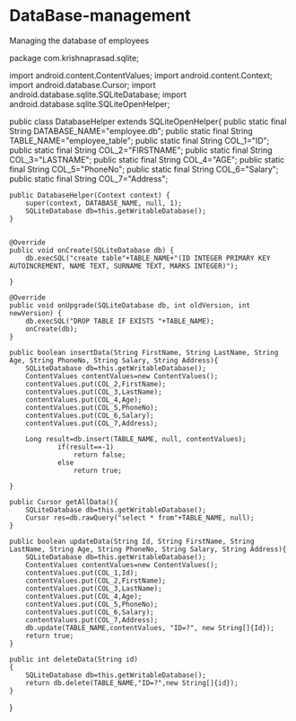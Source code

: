 # DataBase-management
Managing the database of employees


package com.krishnaprasad.sqlite;

import android.content.ContentValues;
import android.content.Context;
import android.database.Cursor;
import android.database.sqlite.SQLiteDatabase;
import android.database.sqlite.SQLiteOpenHelper;

public class DatabaseHelper extends SQLiteOpenHelper{
    public static final String DATABASE_NAME="employee.db";
    public static final String TABLE_NAME="employee_table";
    public static final String COL_1="ID";
    public static final String COL_2="FIRSTNAME";
    public static final String COL_3="LASTNAME";
    public static final String COL_4="AGE";
    public static final String COL_5="PhoneNo";
    public static final String COL_6="Salary";
    public static final String COL_7="Address";

    public DatabaseHelper(Context context) {
        super(context, DATABASE_NAME, null, 1);
        SQLiteDatabase db=this.getWritableDatabase();
    }


    @Override
    public void onCreate(SQLiteDatabase db) {
        db.execSQL("create table"+TABLE_NAME+"(ID INTEGER PRIMARY KEY AUTOINCREMENT, NAME TEXT, SURNAME TEXT, MARKS INTEGER)");

    }

    @Override
    public void onUpgrade(SQLiteDatabase db, int oldVersion, int newVersion) {
        db.execSQL("DROP TABLE IF EXISTS "+TABLE_NAME);
        onCreate(db);
    }

    public boolean insertData(String FirstName, String LastName, String Age, String PhoneNo, String Salary, String Address){
        SQLiteDatabase db=this.getWritableDatabase();
        ContentValues contentValues=new ContentValues();
        contentValues.put(COL_2,FirstName);
        contentValues.put(COL_3,LastName);
        contentValues.put(COL_4,Age);
        contentValues.put(COL_5,PhoneNo);
        contentValues.put(COL_6,Salary);
        contentValues.put(COL_7,Address);

        Long result=db.insert(TABLE_NAME, null, contentValues);
                if(result==-1)
                    return false;
                else
                    return true;

    }

    public Cursor getAllData(){
        SQLiteDatabase db=this.getWritableDatabase();
        Cursor res=db.rawQuery("select * from"+TABLE_NAME, null);
    }

    public boolean updateData(String Id, String FirstName, String LastName, String Age, String PhoneNo, String Salary, String Address){
        SQLiteDatabase db=this.getWritableDatabase();
        ContentValues contentValues=new ContentValues();
        contentValues.put(COL_1,Id);
        contentValues.put(COL_2,FirstName);
        contentValues.put(COL_3,LastName);
        contentValues.put(COL_4,Age);
        contentValues.put(COL_5,PhoneNo);
        contentValues.put(COL_6,Salary);
        contentValues.put(COL_7,Address);
        db.update(TABLE_NAME,contentValues, "ID=?", new String[]{Id});
        return true;
    }

    public int deleteData(String id)
    {
        SQLiteDatabase db=this.getWritableDatabase();
        return db.delete(TABLE_NAME,"ID=?",new String[]{id});
    }
}
